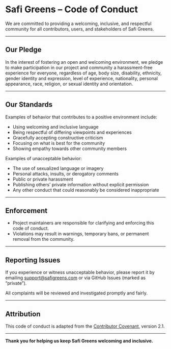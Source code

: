 # Safi Greens – Code of Conduct

We are committed to providing a welcoming, inclusive, and respectful community for all contributors, users, and stakeholders of Safi Greens.

---

## Our Pledge

In the interest of fostering an open and welcoming environment, we pledge to make participation in our project and community a harassment-free experience for everyone, regardless of age, body size, disability, ethnicity, gender identity and expression, level of experience, nationality, personal appearance, race, religion, or sexual identity and orientation.

---

## Our Standards

Examples of behavior that contributes to a positive environment include:

- Using welcoming and inclusive language
- Being respectful of differing viewpoints and experiences
- Gracefully accepting constructive criticism
- Focusing on what is best for the community
- Showing empathy towards other community members

Examples of unacceptable behavior:

- The use of sexualized language or imagery
- Personal attacks, insults, or derogatory comments
- Public or private harassment
- Publishing others’ private information without explicit permission
- Any other conduct that could reasonably be considered inappropriate

---

## Enforcement

- Project maintainers are responsible for clarifying and enforcing this code of conduct.
- Violations may result in warnings, temporary bans, or permanent removal from the community.

---

## Reporting Issues

If you experience or witness unacceptable behavior, please report it by emailing [support@safigreens.com](mailto:support@safigreens.com) or via GitHub Issues (marked as “private”).

All complaints will be reviewed and investigated promptly and fairly.

---

## Attribution

This code of conduct is adapted from the [Contributor Covenant](https://www.contributor-covenant.org/), version 2.1.

---

**Thank you for helping us keep Safi Greens welcoming and inclusive.**
